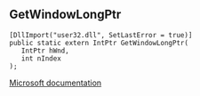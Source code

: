 ## GetWindowLongPtr

```
[DllImport("user32.dll", SetLastError = true)]
public static extern IntPtr GetWindowLongPtr(
   IntPtr hWnd,
   int nIndex
);
```

[Microsoft documentation](https://docs.microsoft.com/en-us/windows/win32/api/winuser/nf-winuser-getwindowlong)
